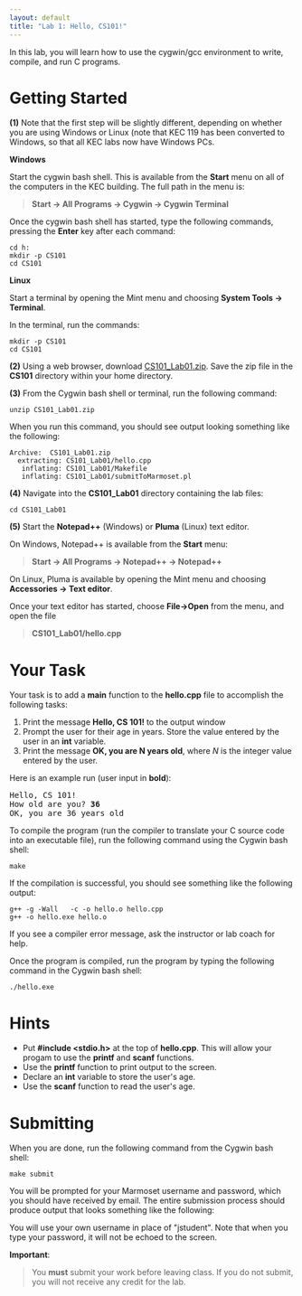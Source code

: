 ```yaml
---
layout: default
title: "Lab 1: Hello, CS101!"
---
```


In this lab, you will learn how to use the cygwin/gcc environment to write, compile, and run C programs.

Getting Started
===============

**(1)** Note that the first step will be slightly different, depending on whether you are using Windows or Linux (note that KEC 119 has been converted to Windows, so that all KEC labs now have Windows PCs.

**Windows**

Start the cygwin bash shell. This is available from the **Start** menu on all of the computers in the KEC building. The full path in the menu is:

> **Start &rarr; All Programs &rarr; Cygwin &rarr; Cygwin Terminal**

Once the cygwin bash shell has started, type the following commands, pressing the **Enter** key after each command:

    cd h:
    mkdir -p CS101
    cd CS101

**Linux**

Start a terminal by opening the Mint menu and choosing **System Tools &rarr; Terminal**.

In the terminal, run the commands:

    mkdir -p CS101
    cd CS101

**(2)** Using a web browser, download [CS101\_Lab01.zip](CS101_Lab01.zip). Save the zip file in the **CS101** directory within your home directory.

**(3)** From the Cygwin bash shell or terminal, run the following command:

    unzip CS101_Lab01.zip

When you run this command, you should see output looking something like the following:

    Archive:  CS101_Lab01.zip
      extracting: CS101_Lab01/hello.cpp
       inflating: CS101_Lab01/Makefile
       inflating: CS101_Lab01/submitToMarmoset.pl

**(4)** Navigate into the **CS101\_Lab01** directory containing the lab files:

    cd CS101_Lab01

**(5)** Start the **Notepad++** (Windows) or **Pluma** (Linux) text editor.

On Windows, Notepad++ is available from the **Start** menu:

> **Start &rarr; All Programs &rarr; Notepad++ &rarr; Notepad++**

On Linux, Pluma is available by opening the Mint menu and choosing **Accessories &rarr; Text editor**.

Once your text editor has started, choose **File&rarr;Open** from the menu, and open the file

> **CS101\_Lab01/hello.cpp**

Your Task
=========

Your task is to add a **main** function to the **hello.cpp** file to accomplish the following tasks:

1.  Print the message **Hello, CS 101!** to the output window
2.  Prompt the user for their age in years. Store the value entered by the user in an **int** variable.
3.  Print the message **OK, you are N years old**, where *N* is the integer value entered by the user.

Here is an example run (user input in **bold**):

<pre>
Hello, CS 101!
How old are you? <b>36</b>
OK, you are 36 years old
</pre>

To compile the program (run the compiler to translate your C source code into an executable file), run the following command using the Cygwin bash shell:

    make

If the compilation is successful, you should see something like the following output:

    g++ -g -Wall   -c -o hello.o hello.cpp
    g++ -o hello.exe hello.o

If you see a compiler error message, ask the instructor or lab coach for help.

Once the program is compiled, run the program by typing the following command in the Cygwin bash shell:

    ./hello.exe

Hints
=====

-   Put **#include &lt;stdio.h&gt;** at the top of **hello.cpp**. This will allow your progam to use the **printf** and **scanf** functions.
-   Use the **printf** function to print output to the screen.
-   Declare an **int** variable to store the user's age.
-   Use the **scanf** function to read the user's age.

Submitting
==========

When you are done, run the following command from the Cygwin bash shell:

    make submit

You will be prompted for your Marmoset username and password, which you should have received by email. The entire submission process should produce output that looks something like the following:

You will use your own username in place of "jstudent". Note that when you type your password, it will not be echoed to the screen.

**Important**:

> You **must** submit your work before leaving class. If you do not submit, you will not receive any credit for the lab.
